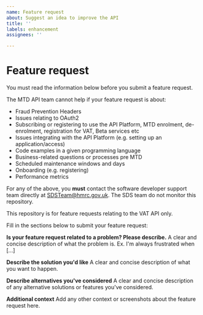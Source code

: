 ```yaml
---
name: Feature request
about: Suggest an idea to improve the API
title: ''
labels: enhancement
assignees: ''

---
```


# Feature request

You must read the information below before you submit a feature request.

The MTD API team cannot help if your feature request is about:

- Fraud Prevention Headers
- Issues relating to OAuth2
- Subscribing or registering to use the API Platform, MTD enrolment, de-enrolment, registration for VAT, Beta services etc
- Issues integrating with the API Platform (e.g. setting up an application/access)
- Code examples in a given programming language
- Business-related questions or processes pre MTD
- Scheduled maintenance windows and days
- Onboarding (e.g. registering)
- Performance metrics

For any of the above, you **must** contact the software developer support team directly at SDSTeam@hmrc.gov.uk.  The SDS team do not monitor this repository.

This repository is for feature requests relating to the VAT API only.

Fill in the sections below to submit your feature request:


**Is your feature request related to a problem? Please describe.**
A clear and concise description of what the problem is. Ex. I'm always frustrated when [...]

**Describe the solution you'd like**
A clear and concise description of what you want to happen.

**Describe alternatives you've considered**
A clear and concise description of any alternative solutions or features you've considered.

**Additional context**
Add any other context or screenshots about the feature request here.
